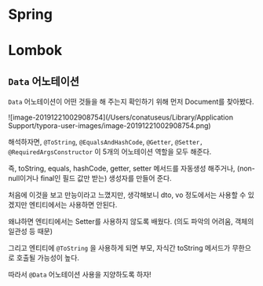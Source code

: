 # Spring







# Lombok



## `Data` 어노테이션

`Data` 어노테이션이 어떤 것들을 해 주는지 확인하기 위해 먼저 Document를 찾아봤다.

![image-20191221002908754](/Users/conatuseus/Library/Application Support/typora-user-images/image-20191221002908754.png)

 해석하자면, `@ToString`, `@EqualsAndHashCode`, `@Getter`, `@Setter,` `@RequiredArgsConstructor` 이 5개의 어노테이션  역할을 모두 해준다.

즉, toString, equals, hashCode, getter, setter 메서드를 자동생성 해주거나, (non-null이거나 final인 필드 값만 받는) 생성자를 만들어 준다.

처음에 이것을 보고 만능이라고 느꼈지만, 생각해보니 dto, vo 정도에서는 사용할 수 있겠지만 엔티티에서는 사용하면 안된다.

왜냐하면 엔티티에서는 Setter를 사용하지 않도록 배웠다. (의도 파악의 어려움, 객체의 일관성 등 때문)

그리고 엔티티에 `@ToString` 을 사용하게 되면 부모, 자식간 toString 메서드가 무한으로 호출될 가능성이 높다.

따라서 `@Data` 어노테이션 사용을 지양하도록 하자!